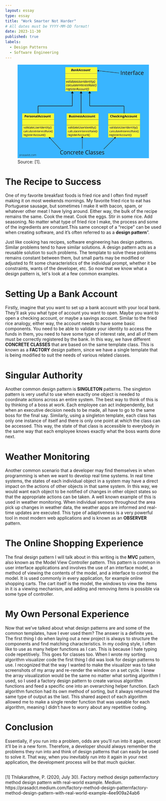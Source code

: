 ```yaml
---
layout: essay
type: essay
title: "Work Smarter Not Harder"
# All dates must be YYYY-MM-DD format!
date: 2023-11-30
published: true
labels:
  - Design Patterns
  - Software Engineering
---
```

<figure>
  <img width="600px" class="rounded float-start pe-4" src="../img/factory.png" alt="Bank account template">
  <div>
    <figcaption>Source: [1].</figcaption>
  </div>
</figure>

# The Recipe to Success
<p>One of my favorite breakfast foods is fried rice and I often find myself making it on most weekends mornings. My favorite fried rice to eat has Portuguese sausage, but sometimes I make it with bacon, spam, or whatever other meat I have lying around. Either way, the bulk of the recipe remains the same. Cook the meat. Cook the eggs. Stir in some rice. Add seasoning. No matter what type of fried rice I make, the process and some of the ingredients are constant.This same concept of a “recipe” can be used when creating software, and it’s often referred to as a <strong>design pattern</strong>”. </p>
<p>Just like cooking has recipes, software engineering has design patterns. Similar problems tend to have similar solutions. A design pattern acts as a reusable solution to such problems. The template to solve these problems remains constant between them, but small parts may be modified or adjusted to fit some characteristics of the individual prompt, whether it be constraints, wants of the developer, etc. So now that we know what a design pattern is, let's look at a few common examples.</p>

  
# Setting Up a Bank Account
<p>Firstly, imagine that you want to set up a bank account with your local bank. They’ll ask you what type of account you want to open. Maybe you want to open a checking account, or maybe a savings account. Similar to the fried rice analogy, either way, the account needs to have some basic components. You need to be able to validate your identity to access the funds in them, you need to have some type of interest rate, and all of them must be correctly registered by the bank. In this way, we have different <strong>CONCRETE CLASSES</strong> that are based on the same template class. This is known as a <strong>FACTORY</strong> design pattern, since we have a single template that is being modified to suit the needs of various related classes.</p>


# Singular Authority
<p>Another common design pattern is <strong>SINGLETON</strong> patterns. The singleton pattern is very useful to use when exactly one object is needed to coordinate actions across an entire system. The best way to think of this is by thinking of a boss at work. Each employee can act independently, but when an executive decision needs to be made, all have to go to the same boss for the final say. Similarly, using a singleton template, each class has only one instance of itself and there is only one point at which the class can be accessed. This way, the state of that class is accessible to everybody in the same way that each employee knows exactly what the boss wants done next.</p>  

# Weather Monitoring

<p>Another common scenario that a developer may find themselves in when programming is when we want to develop real time systems. In real time systems, the states of each individual object in a system may have a direct impact on the actions of other objects in that same system. In this way, we would want each object to be notified of changes in other object states so that the appropriate actions can be taken. A well known example of this is used in weather monitoring. When individual sensors throughout the area pick up changes in weather data, the weather apps are informed and real-time updates are executed. This type of adaptiveness is a very powerful tool in most modern web applications and is known as an <strong>OBSERVER</strong> pattern.</p>

# The Online Shopping Experience
<p>The final design pattern I will talk about in this writing is the <strong>MVC</strong> pattern, also known as the Model View Controller pattern. This pattern is common in user interface applications and involves the use of an interface model, a method of viewing the contents of the model, and a interface to control the model. It is used commonly in every application, for example online shopping carts. The cart itself is the model, the windows to view the items in it is a viewing mechanism, and adding and removing items is possible via some type of controller.</p>

# My Own Personal Experience
<p>Now that we’ve talked about what design patterns are and some of the common templates, have I ever used them? The answer is a definite yes. The first thing I do when laying out a new project is always to structure the components and find matching characteristics. In my coding style, I often like to use as many helper functions as I can. This is because I hate typing code repetitively. This goes for classes too. When I wrote my sorting algorithm visualizer code the first thing I did was look for design patterns to use. I recognized that the way I wanted to make the visualizer was to take screenshots of my array and re-render the window on a set cycle. I knew the array visualization would be the same no matter what sorting algorithm I used, so I used a factory design pattern to create various algorithm functions and feed a specific one into an overarching helper function. Each algorithm function had its own method of sorting, but it always returned the same type of output as the last. This shared aspect of each algorithm allowed me to make a single render function that was useable for each algorithm, meaning I didn’t have to worry about any repetitive coding.</p>

# Conclusion
<p>Essentially, if you run into a problem, odds are you’ll run into it again, except it’ll be in a new form. Therefore, a developer should always remember the problems they run into and think of design patterns that can easily be used to solve it. That way, when you inevitably run into it again in your next application, the development process will be that much quicker.</p>

<br />
[1] Thilakarathne, P. (2020, July 30). Factory method design patternfactory method design pattern with real-world example. Medium. https://prasadct.medium.com/factory-method-design-patternfactory-method-design-pattern-with-real-world-example-4ee909a24ab6 



